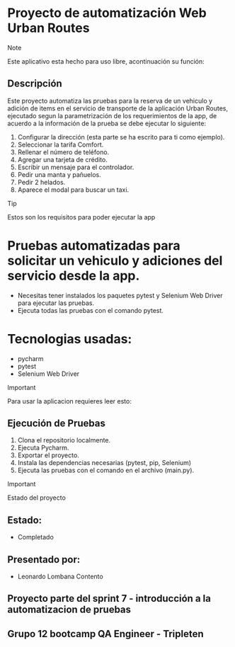 ﻿# Proyecto de automatización Web Urban Routes
> [!NOTE]
> Este aplicativo esta hecho para uso libre, acontinuación su función:

## Descripción
Este proyecto automatiza las pruebas para la reserva de un vehiculo y adición de items en el servicio de transporte de la aplicación Urban Routes, 
ejecutado segun la parametrización de los requerimientos de la app, de acuerdo a la información de la prueba se debe ejecutar lo siguiente:

1. Configurar la dirección (esta parte se ha escrito para ti como ejemplo).
2. Seleccionar la tarifa Comfort.
3. Rellenar el número de teléfono.
4. Agregar una tarjeta de crédito. 
5. Escribir un mensaje para el controlador.
6. Pedir una manta y pañuelos.
7. Pedir 2 helados.
8. Aparece el modal para buscar un taxi.


> [!TIP]
> Estos son los requisitos para poder ejecutar la app

# Pruebas automatizadas para solicitar un vehiculo y adiciones del servicio desde la app.
- Necesitas tener instalados los paquetes pytest y Selenium Web Driver para ejecutar las pruebas.
- Ejecuta todas las pruebas con el comando pytest.

# Tecnologias usadas:
- pycharm
- pytest
- Selenium Web Driver


> [!IMPORTANT]
> Para usar la aplicacion requieres leer esto:

## Ejecución de Pruebas 
1. Clona el repositorio localmente.
2. Ejecuta Pycharm.
3. Exportar el proyecto.
4. Instala las dependencias necesarias (pytest, pip, Selenium)
5. Ejecuta las pruebas con el comando en el archivo (main.py).


> [!IMPORTANT]
> Estado del proyecto

## Estado:
- Completado

## Presentado por:
- Leonardo Lombana Contento

## Proyecto parte del sprint 7 - introducción a la automatizacion de pruebas
## Grupo 12 bootcamp QA Engineer - Tripleten
